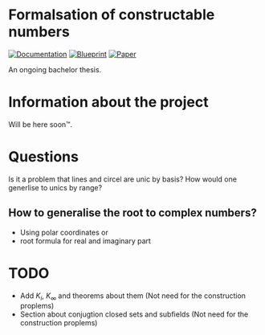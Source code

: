 # Formalsation of constructable numbers 

[![Documentation](https://img.shields.io/badge/Documentation-passing-green)](https://Louis-Le-Grand.github.io/Formalisation-of-constructable-numbers/docs) [![Blueprint](https://img.shields.io/badge/Blueprint-WIP-blue)](https://Louis-Le-Grand.github.io/Formalisation-of-constructable-numbers/blueprint)  [![Paper](https://img.shields.io/badge/Paper-WIP-blue)](https://Louis-Le-Grand.github.io/Formalisation-of-constructable-numbers/paper)


An ongoing bachelor thesis.

# Information about the project

Will be here soon™️.

# Questions

Is it a problem that lines and circel are unic by basis?
How would one generlise to unics by range?

## How to generalise the root to complex numbers?
- Using polar coordinates or
- root formula for real and imaginary part

# TODO
- Add $K_i$, $K_{\infty}$ and theorems about them (Not need for the construction proplems)
- Section about conjugtion closed sets and subfields (Not need for the construction proplems)
